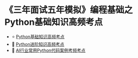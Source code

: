 # 《三年面试五年模拟》编程基础之Python基础知识高频考点

- :star: [Python基础知识高频考点](Python基础知识高频考点.md)
- :eyes: [Python进阶知识高频考点](Python进阶知识高频考点.md)
- :rocket: [AI行业常用Python代码案例考频考点](AI行业常用Python代码案例考频考点.md)
